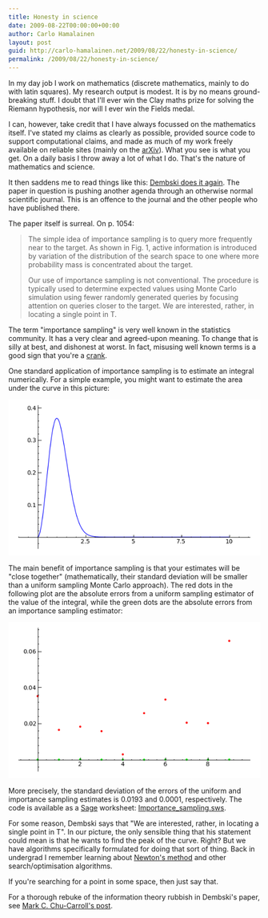 ```yaml
---
title: Honesty in science
date: 2009-08-22T00:00:00+00:00
author: Carlo Hamalainen
layout: post
guid: http://carlo-hamalainen.net/2009/08/22/honesty-in-science/
permalink: /2009/08/22/honesty-in-science/
---
```


In my day job I work on mathematics (discrete mathematics, mainly to do with latin squares). My research output is modest. It is by no means ground-breaking stuff. I doubt that I'll ever win the Clay maths prize for solving the Riemann hypothesis, nor will I ever win the Fields medal.

I can, however, take credit that I have always focussed on the mathematics itself. I've stated my claims as clearly as possible, provided source code to support computational claims, and made as much of my work freely available on reliable sites (mainly on the [arXiv](http://arxiv.org)). What you see is what you get. On a daily basis I throw away a lot of what I do. That's the nature of mathematics and science.

It then saddens me to read things like this: [Dembski does it again](http://scienceblogs.com/pharyngula/2009/08/dembski_does_it_again.php). The paper in question is pushing another agenda through an otherwise normal scientific journal. This is an offence to the journal and the other people who have published there.

The paper itself is surreal. On p. 1054:

> The simple idea of importance sampling is to query more frequently near to the target. As shown in Fig. 1, active information is introduced by variation of the distribution of the search space to one where more probability mass is concentrated about the target.
> 
> Our use of importance sampling is not conventional. The procedure is typically used to determine expected values using Monte Carlo simulation using fewer randomly generated queries by focusing attention on queries closer to the target. We are interested, rather, in locating a single point in T.

The term "importance sampling" is very well known in the statistics community. It has a very clear and agreed-upon meaning. To change that is silly at best, and dishonest at worst. In fact, misusing well known terms is a good sign that you're a [crank](http://en.wikipedia.org/wiki/Crank_(person)).

One standard application of importance sampling is to estimate an integral numerically. For a simple example, you might want to estimate the area under the curve in this picture:

<img src="/stuff/curve_for_integral.png?w=1100" /> 

The main benefit of importance sampling is that your estimates will be "close together" (mathematically, their standard deviation will be smaller than a uniform sampling Monte Carlo approach). The red dots in the following plot are the absolute errors from a uniform sampling estimator of the value of the integral, while the green dots are the absolute errors from an importance sampling estimator:

<img src="/stuff/integral_errors_g.png?w=1100&ssl=1" data-recalc-dims="1" /> 

More precisely, the standard deviation of the errors of the uniform and importance sampling estimates is 0.0193 and 0.0001, respectively. The code is available as a [Sage](http://sagemath.org) worksheet: [Importance_sampling.sws](/stuff/Importance_sampling.sws).

For some reason, Dembski says that "We are interested, rather, in locating a single point in T". In our picture, the only sensible thing that his statement could mean is that he wants to find the peak of the curve. Right? But we have algorithms specifically formulated for doing that sort of thing. Back in undergrad I remember learning about [Newton's method](http://en.wikipedia.org/wiki/Newton%27s_method#Application_to_minimization_and_maximization_problems) and other search/optimisation algorithms. 

If you're searching for a point in some space, then just say that.

For a thorough rebuke of the information theory rubbish in Dembski's paper, see [Mark C. Chu-Carroll's post](http://scienceblogs.com/goodmath/2009/05/_so_william_dembski_the.php).
